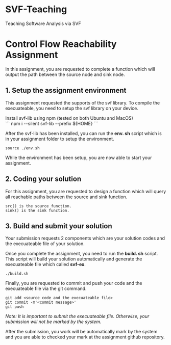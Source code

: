 # SVF-Teaching
Teaching Software Analysis via SVF
# Control Flow Reachability Assignment
In this assignment, you are requested to complete a function which will output the path between the source node and sink node.

## 1. Setup the assignment environment 
This assignment requested the supports of the svf library. To compile the execuateable, you need to setup the svf library on your device. 


<summary> Install svf-lib using npm (tested on both Ubuntu and MacOS)</summary>
```
npm i --silent svf-lib --prefix ${HOME}
```
 

After the svf-lib has been installed, you can run the **env. sh** script which is in your assignment folder to setup the environment.
```
source ./env.sh
```

While the environment has been setup, you are now able to start your assignment.

## 2. Coding your solution
For this assignment, you are requested to design a function which will query all reachable paths between the source and sink function.
```
src() is the source function.
sink() is the sink function.
```
## 3. Build and submit your solution
Your submission requests 2 components which are your solution codes and the execuateable file of your solution.   

Once you complete the assignment, you need to run the **build. sh** script. This script will build your solution automatically and generate the execuateable file which called **svf-ex**.
```
./build.sh
```

Finally, you are requested to commit and push your code and the execuateable file via the git command.
```
git add <source code and the execuateable file>
git commit -m'<commit message>'
git push
```
*Note: It is important to submit the execuateable file. Otherwise, your submission will not be marked by the system.*

After the submission, you work will be automatically mark by the system and you are able to checked your mark at the assignment github repository.